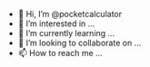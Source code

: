 - 👋 Hi, I’m @pocketcalculator
- 👀 I’m interested in ...
- 🌱 I’m currently learning ...
- 💞️ I’m looking to collaborate on ...
- 📫 How to reach me ...

<!---
pocketcalculator/pocketcalculator is a ✨ special ✨ repository because its `README.md` (this file) appears on your GitHub profile.
You can click the Preview link to take a look at your changes.
--->
